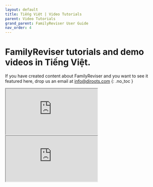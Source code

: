 ```yaml
---
layout: default
title: Tiếng Việt | Video Tutorials
parent: Video Tutorials
grand_parent: FamilyReviser User Guide
nav_order: 4
---
```


# FamilyReviser tutorials and demo videos in Tiếng Việt.
If you have created content about FamilyReviser and you want to see it featured here, drop us an email at info@diroots.com
{: .no_toc }

 <div class="di-iframe-container">
  <iframe
  title="FamilyReviser | TIPS ADD-IN FOR REVIT MEP #1: Addin FamilyReviser (DiRoots)"
  class="di-responsive-iframe" 
  src="https://www.youtube.com/embed/UlfrbsDmCLw">
  </iframe>
</div> 

 <div class="di-iframe-container">
  <iframe
  title="FamilyReviser | Revit Add-in: Family Reviser"
  class="di-responsive-iframe" 
  src="https://www.youtube.com/embed/6V_b2QMpA7E">
  </iframe>
</div> 